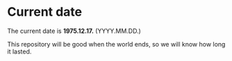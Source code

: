 # Current date

The current date is **1975.12.17.** (YYYY.MM.DD.)

This repository will be good when the world ends, so we will know how long it lasted.